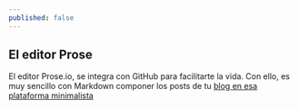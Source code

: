 ```yaml
---
published: false
---
```

## El editor Prose

El editor Prose.io, se integra con GitHub para facilitarte la vida. Con ello, es muy sencillo con Markdown componer los posts de tu [blog en esa plataforma minimalista](https://www.blogpocket.com/2018/09/02/tener-un-blog-con-github-y-jekyll/)
